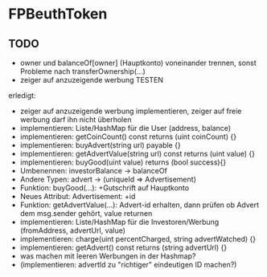 # FPBeuthToken
  
  
## TODO 
- owner und balanceOf[owner] (Hauptkonto) voneinander trennen, sonst Probleme nach transferOwnership(...) 
- zeiger auf anzuzeigende werbung TESTEN



erledigt:

- zeiger auf anzuzeigende werbung implementieren, zeiger auf freie werbung darf ihn nicht überholen
- implementieren: Liste/HashMap für die User (address, balance)
- implementieren: getCoinCount() const returns (uint coinCount) {}
- implementieren: buyAdvert(string url) payable {}
- implementieren: getAdvertValue(string url) const returns (uint value) {}
- implementieren: buyGood(uint value) returns (bool success){}
- Umbenennen: investorBalance -> balanceOf
- Andere Typen: advert -> (uniqueId => Advertisement)
- Funktion: buyGood(...): +Gutschrift auf Hauptkonto
- Neues Attribut: Advertisement: +id
- Funktion: getAdvertValue(...): Advert-id erhalten, dann prüfen ob Advert dem msg.sender gehört, value returnen
- implementieren: Liste/HashMap für die Investoren/Werbung (fromAddress, advertUrl, value)
- implementieren: charge(uint percentCharged, string advertWatched) {}
- implementieren: getAdvert() const returns (string advertUrl) {}
- was machen mit leeren Werbungen in der Hashmap?
- (implementieren: advertId zu "richtiger" eindeutigen ID machen?)
